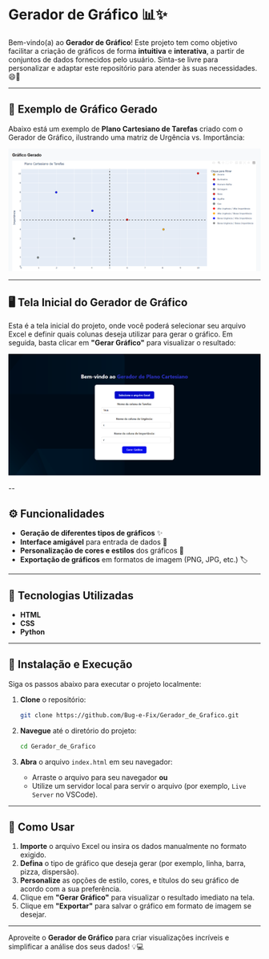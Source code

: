 # Gerador de Gráfico 📊✨

Bem-vindo(a) ao **Gerador de Gráfico**! Este projeto tem como objetivo facilitar a criação de gráficos de forma **intuitiva** e **interativa**, a partir de conjuntos de dados fornecidos pelo usuário. Sinta-se livre para personalizar e adaptar este repositório para atender às suas necessidades. 😄🚀

---

## 📸 Exemplo de Gráfico Gerado

Abaixo está um exemplo de **Plano Cartesiano de Tarefas** criado com o Gerador de Gráfico, ilustrando uma matriz de Urgência vs. Importância:

![Exemplo de Gráfico Gerado](Site/static/images/grafico-exemplo.png)

---

## 🖥️ Tela Inicial do Gerador de Gráfico

Esta é a tela inicial do projeto, onde você poderá selecionar seu arquivo Excel e definir quais colunas deseja utilizar para gerar o gráfico. Em seguida, basta clicar em **"Gerar Gráfico"** para visualizar o resultado:

![Exemplo de Gráfico Gerado](Site/static/images/tela-inicial-exemplo.png)

--

## ⚙️ Funcionalidades

- **Geração de diferentes tipos de gráficos** ✨  
- **Interface amigável** para entrada de dados 🧩  
- **Personalização de cores e estilos** dos gráficos 🎨  
- **Exportação de gráficos** em formatos de imagem (PNG, JPG, etc.) 🏷️  

---

## 🔧 Tecnologias Utilizadas

- **HTML**  
- **CSS**  
- **Python**  
---

## 🚀 Instalação e Execução

Siga os passos abaixo para executar o projeto localmente:

1. **Clone** o repositório:
   ```bash
   git clone https://github.com/Bug-e-Fix/Gerador_de_Grafico.git
   ```

2. **Navegue** até o diretório do projeto:
   ```bash
   cd Gerador_de_Grafico
   ```

3. **Abra** o arquivo `index.html` em seu navegador:
   - Arraste o arquivo para seu navegador **ou**
   - Utilize um servidor local para servir o arquivo (por exemplo, `Live Server` no VSCode).

---

## 🚦 Como Usar

1. **Importe** o arquivo Excel ou insira os dados manualmente no formato exigido.
2. **Defina** o tipo de gráfico que deseja gerar (por exemplo, linha, barra, pizza, dispersão).
3. **Personalize** as opções de estilo, cores, e títulos do seu gráfico de acordo com a sua preferência.
4. Clique em **"Gerar Gráfico"** para visualizar o resultado imediato na tela.
5. Clique em **"Exportar"** para salvar o gráfico em formato de imagem se desejar.

---
Aproveite o **Gerador de Gráfico** para criar visualizações incríveis e simplificar a análise dos seus dados! 💡💻
